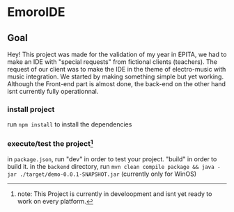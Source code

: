# EmoroIDE

## Goal

Hey! This project was made for the validation of my year in EPITA, we had to make an IDE with "special requests" from fictional clients (teachers).
The request of our client was to make the IDE in the theme of electro-music with music integration. We started by making something simple but yet working.
Although the Front-end part is almost done, the back-end on the other hand isnt currently fully operationnal.

### install project

run 
`npm install`
to install the dependencies

### execute/test the project[^1]

in `package.json`, run "dev" in order to test your project. "build" in order to build it.
in the `backend` directory, run `mvn clean compile package && java -jar ./target/demo-0.0.1-SNAPSHOT.jar` (currently only for WinOS)



[^1]: note: This Project is currently in develoopment and isnt yet ready to work on every platform. 
